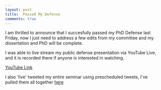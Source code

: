 ```yaml
---
layout: post
title:  Passed My Defense
comments: true
---
```

  
I am thrilled to announce that I succesfully passed my PhD Defense last Friday, now I just need to address a few edits from my committee and my dissertation and PhD will be complete. 

I was able to live stream my public defense presentation via YouTube Live, and it is recorded there if anyone is interested in watching. 

[YouTube Link](https://www.youtube.com/watch?v=7clsbEGujUU)  

I also 'live' tweeted my entire seminar using prescheduled tweets, I've pulled them all together [here](https://storify.com/amv_fournier/morailsdefense)
